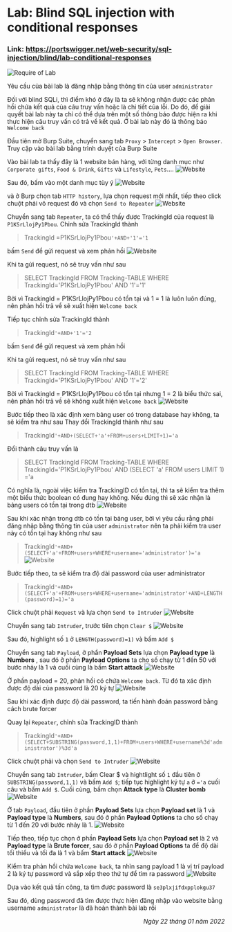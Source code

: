 # Lab: Blind SQL injection with conditional responses

### Link: https://portswigger.net/web-security/sql-injection/blind/lab-conditional-responses
![Require of Lab](/Images/sql11.1.png)

Yêu cầu của bài lab là đăng nhập bằng thông tin của user `administrator`



Đối với blind SQLi, thì điểm khó ở đây là ta sẽ không nhận được các phản hồi chứa kết quả của câu truy vấn hoặc là chi tiết của lỗi.
Do đó, để giải quyết bài lab này ta chỉ có thể dựa trên một số thông báo được hiện ra khi thực hiện câu truy vấn có trả về kết quả.
Ở bài lab này đó là thông báo `Welcome back`

Đầu tiên mở Burp Suite, chuyển sang tab `Proxy` > `Intercept` > `Open Browser`. Truy cập vào bài lab bằng trình duyệt của Burp Suite

Vào bài lab ta thấy đây là 1 website bán hàng, với từng danh mục như `Corporate gifts`, `Food & Drink`, `Gifts` và `Lifestyle`, `Pets`....
![Website](/Images/sql11.2.png)

Sau đó, bấm vào một danh mục tùy ý 
![Website](/Images/sql11.4.png)

và ở Burp chọn tab `HTTP history`, lựa chọn request mới nhất, tiếp theo click chuột phải vô request đó và chọn `Send to Repeater`
![Website](/Images/sql11.5.png)

Chuyển sang tab `Repeater`, ta có thể thấy được TrackingId của request là `P1KSrLlojPy1Pbou`.
Chỉnh sửa TrackingId thành
> TrackingId =P1KSrLlojPy1Pbou`'+AND+'1'='1`

bấm `Send` để gửi request và xem phản hồi
![Website](/Images/sql11.6.png)

Khi ta gửi request, nó sẽ truy vấn như sau 
> SELECT TrackingId FROM Tracking-TABLE WHERE TrackingId='P1KSrLlojPy1Pbou' AND '1'='1'

Bởi vì TrackingId = P1KSrLlojPy1Pbou có tồn tại và 1 = 1 là luôn luôn đúng, nên phản hồi trả về sẽ xuất hiện `Welcome back`

Tiếp tục chỉnh sửa TrackingId thành
> TrackingId`'+AND+'1'='2`

bấm `Send` để gửi request và xem phản hồi

Khi ta gửi request, nó sẽ truy vấn như sau 
> SELECT TrackingId FROM Tracking-TABLE WHERE TrackingId='P1KSrLlojPy1Pbou' AND '1'='2'

Bởi vì TrackingId = P1KSrLlojPy1Pbou có tồn tại nhưng 1 = 2 là biểu thức sai, nên phản hồi trả về sẽ không xuất hiện `Welcome back`
![Website](/Images/sql11.7.png)

Bước tiếp theo là xác định xem bảng user có trong database hay không, ta sẽ kiểm tra như sau
Thay đổi TrackingId thành như sau
>  TrackingId`'+AND+(SELECT+'a'+FROM+users+LIMIT+1)='a`

Đổi thành câu truy vấn là 
> SELECT TrackingId FROM Tracking-TABLE WHERE TrackingId='P1KSrLlojPy1Pbou' AND (SELECT 'a' FROM users LIMIT 1) ='a

Có nghĩa là, ngoài việc kiểm tra TrackingID có tồn tại, thì ta sẽ kiểm tra thêm một biểu thức boolean có đung hay không.
Nếu đúng thì sẽ xác nhận là bảng users có tồn tại trong dtb
![Website](/Images/sql11.8.png)

Sau khi xác nhận trong dtb có tồn tại bảng user, bởi vì yêu cầu rằng phải đăng nhập bằng thông tin của user `administrator` nên ta phải kiểm tra
user này có tồn tại hay không như sau
> TrackingId`'+AND+(SELECT+'a'+FROM+users+WHERE+username='administrator')='a`
![Website](/Images/sql11.9.png)

Bước tiếp theo, ta sẽ kiểm tra độ dài password của user administrator
> TrackingId`'+AND+(SELECT+'a'+FROM+users+WHERE+username='administrator'+AND+LENGTH(password)=1)='a`

Click chuột phải `Request` và lựa chọn `Send to Intruder`
![Website](/Images/sql11.10.png)

Chuyển sang tab `Intruder`, trước tiên chọn `Clear $`
![Website](/Images/sql11.11.png)

Sau đó, highlight số `1` ở `LENGTH(password)=1)` và bấm `Add $`

Chuyển sang tab `Payload`, ở phần **Payload Sets** lựa chọn **Payload type** là **Numbers** , 
sau đó ở phần **Payload Options** ta cho số chạy từ 1 đến 50 với bước nhảy là 1 và cuối cùng là bấm **Start attack**
![Website](/Images/sql11.13.png)

Ở phần payload = 20, phản hồi có chứa `Welcome back`. Từ đó ta xác định được độ dài của password là 20 ký tự
![Website](/Images/sql11.14.png)

Sau khi xác định được độ dài password, ta tiến hành đoán password bằng cách brute forcer

Quay lại `Repeater`, chỉnh sửa TrackingID thành
> TrackingId`'+AND+(SELECT+SUBSTRING(password,1,1)+FROM+users+WHERE+username%3d'administrator')%3d'a`

Click chuột phải và chọn `Send to Intruder`
![Website](/Images/sql11.16.png)

Chuyển sang tab `Intruder`, bấm Clear $ và hightlight số `1` đầu tiên ở `SUBSTRING(password,1,1)` và bấm `Add $`; tiếp tục highlight ký tự `a` ở `='a` cuối câu và bấm `Add $`.
Cuối cùng, bấm chọn **Attack type** là **Cluster bomb**
![Website](/Images/sql11.17.png)

Ở tab `Payload`, đầu tiên ở phần **Payload Sets** lựa chọn **Payload set** là 1 và **Payload type** là **Numbers**, 
sau đó ở phần **Payload Options** ta cho số chạy từ 1 đến 20 với bước nhảy là 1.
![Website](/Images/sql11.18.png)

Tiếp theo, tiếp tục chọn ở phần **Payload Sets** lựa chọn **Payload set** là 2 và **Payload type** là **Brute forcer**, 
sau đó ở phần **Payload Options** ta để độ dài tối thiểu và tối đa là 1 và bấm **Start attack**
![Website](/Images/sql11.19.png)

Kiểm tra phản hồi chứa `Welcome back`, ta nhìn sang payload 1 là vị trí payload 2 là ký tự password và sắp xếp theo thứ tự để tìm ra password
![Website](/Images/sql11.20.png)

Dựa vào kết quả tấn công, ta tìm được password là `se3plxjifdxpplokgu37 `

Sau đó, dùng password đã tìm được thực hiện đăng nhập vào website bằng username `administrator` là đã hoàn thành bài lab rồi


<div align="right"> <i> Ngày 22 tháng 01 năm 2022 </i> </div>

